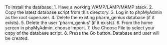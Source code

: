 To install the database:
	1. Have a working WAMP/LAMP/MAMP stack.
	2. Copy the latest database script from this directory.
	3. Log in to phpMyAdmin as the root superuser.
	4. Delete the existing pharm_genius database (if it exists).
	5. Delete the user 'pharm_genius' (if it exists).
	6. From the home screen in phpMyAdmin, choose Import.
	7. Use Choose File to select your copy of the database script.
	8. Press the Go button. Database and user will be created. 